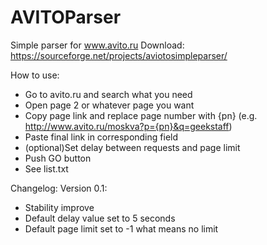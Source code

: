 AVITOParser
===========

Simple parser for www.avito.ru
Download: https://sourceforge.net/projects/aviotosimpleparser/

How to use:
 - Go to avito.ru and search what you need
 - Open page 2 or whatever page you want
 - Copy page link and replace page number with {pn} (e.g. http://www.avito.ru/moskva?p={pn}&q=geekstaff)
 - Paste final link in corresponding field
 - (optional)Set delay between requests and page limit
 - Push GO button
 - See list.txt


Changelog:
Version 0.1:
- Stability improve
- Default delay value set to 5 seconds
- Default page limit set to -1 what means no limit

